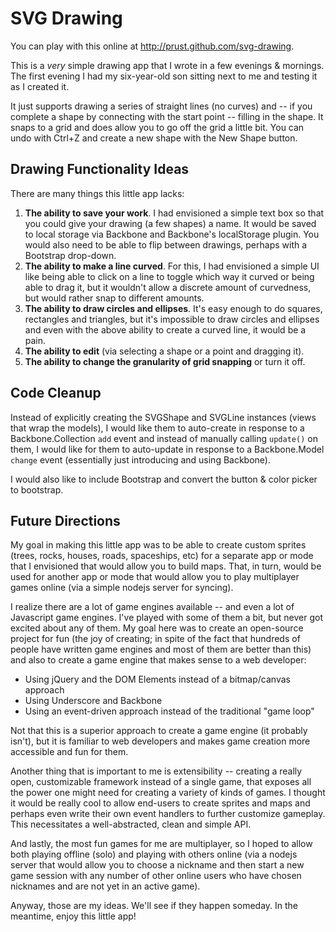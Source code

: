 # SVG Drawing

You can play with this online at http://prust.github.com/svg-drawing.

This is a *very* simple drawing app that I wrote in a few evenings & mornings. The first evening I had my six-year-old son sitting next to me and testing it as I created it.

It just supports drawing a series of straight lines (no curves) and -- if you complete a shape by connecting with the start point -- filling in the shape. It snaps to a grid and does allow you to go off the grid a little bit. You can undo with Ctrl+Z and create a new shape with the New Shape button.

## Drawing Functionality Ideas

There are many things this little app lacks:

1. **The ability to save your work**. I had envisioned a simple text box so that you could give your drawing (a few shapes) a name. It would be saved to local storage via Backbone and Backbone's localStorage plugin. You would also need to be able to flip between drawings, perhaps with a Bootstrap drop-down.
2. **The ability to make a line curved**. For this, I had envisioned a simple UI like being able to click on a line to toggle which way it curved or being able to drag it, but it wouldn't allow a discrete amount of curvedness, but would rather snap to different amounts.
3. **The ability to draw circles and ellipses**. It's easy enough to do squares, rectangles and triangles, but it's impossible to draw circles and ellipses and even with the above ability to create a curved line, it would be a pain.
4. **The ability to edit** (via selecting a shape or a point and dragging it).
5. **The ability to change the granularity of grid snapping** or turn it off.

## Code Cleanup

Instead of explicitly creating the SVGShape and SVGLine instances (views that wrap the models), I would like them to auto-create in response to a Backbone.Collection `add` event and instead of manually calling `update()` on them, I would like for them to auto-update in response to a Backbone.Model `change` event (essentially just introducing and using Backbone).

I would also like to include Bootstrap and convert the button & color picker to bootstrap.

## Future Directions

My goal in making this little app was to be able to create custom sprites (trees, rocks, houses, roads, spaceships, etc) for a separate app or mode that I envisioned that would allow you to build maps. That, in turn, would be used for another app or mode that would allow you to play multiplayer games online (via a simple nodejs server for syncing).

I realize there are a lot of game engines available -- and even a lot of Javascript game engines. I've played with some of them a bit, but never got excited about any of them. My goal here was to create an open-source project for fun (the joy of creating; in spite of the fact that hundreds of people have written game engines and most of them are better than this) and also to create a game engine that makes sense to a web developer:

* Using jQuery and the DOM Elements instead of a bitmap/canvas approach
* Using Underscore and Backbone
* Using an event-driven approach instead of the traditional "game loop"

Not that this is a superior approach to create a game engine (it probably isn't), but it is familiar to web developers and makes game creation more accessible and fun for them.

Another thing that is important to me is extensibility -- creating a really open, customizable framework instead of a single game, that exposes all the power one might need for creating a variety of kinds of games. I thought it would be really cool to allow end-users to create sprites and maps and perhaps even write their own event handlers to further customize gameplay. This necessitates a well-abstracted, clean and simple API.

And lastly, the most fun games for me are multiplayer, so I hoped to allow both playing offline (solo) and playing with others online (via a nodejs server that would allow you to choose a nickname and then start a new game session with any number of other online users who have chosen nicknames and are not yet in an active game).

Anyway, those are my ideas. We'll see if they happen someday. In the meantime, enjoy this little app!
